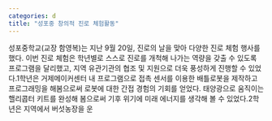 ```yaml
---
categories: d
title: "성포중 창의적 진로 체험활동"
---
```

성포중학교(교장 함영복)는 지난 9월 20일, 진로의 날을 맞아 다양한 진로 체험 행사를 했다. 이번 진로 체험은 학년별로 스스로 진로를 개척해 나가는 역량을 갖출 수 있도록 프로그램을 달리했고, 지역 유관기관의 협조 및 지원으로 더욱 풍성하게 진행할 수 있었다.1학년은 거제메이커센터 내 프로그램으로 접촉 센서를 이용한 배틀로봇을 제작하고 프로그래밍을 해봄으로써 로봇에 대한 간접 경험의 기회를 얻었다. 태양광으로 움직이는 핼리콥터 키트를 완성해 봄으로써 기후 위기에 미래 에너지를 생각해 볼 수 있었다.2학년은 지역에서 버섯농장을 운